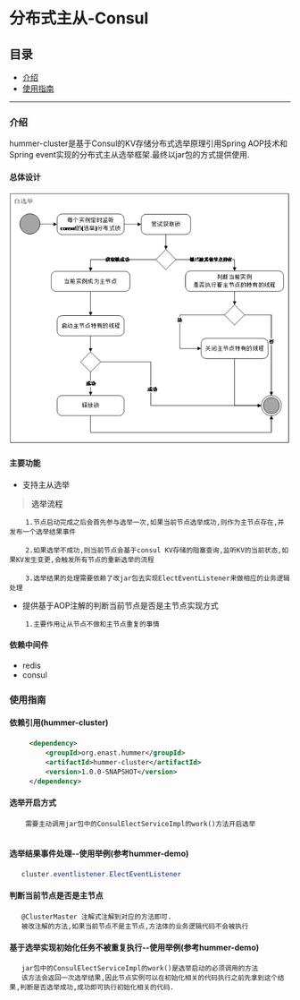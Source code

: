 分布式主从-Consul
=
## 目录

 * <a href="#1">介绍</a>
 * <a href="#2">使用指南</a>
 
 * * *
 
 ### <a name="1">介绍</a>
 
 hummer-cluster是基于Consul的KV存储分布式选举原理引用Spring AOP技术和Spring event实现的分布式主从选举框架.最终以jar包的方式提供使用.
 
#### 总体设计
![avatar](../../docs/images/consulElect.png)

#### 主要功能

 * 支持主从选举
    
 > <a id="1-1">选举流程</a>
 ```
     1.节点启动完成之后会首先参与选举一次,如果当前节点选举成功,则作为主节点存在,并发布一个选举结果事件
     
     2.如果选举不成功,则当前节点会基于consul KV存储的阻塞查询,监听KV的当前状态,如果KV发生变更,会触发所有节点的重新选举的流程
     
     3.选举结果的处理需要依赖了改jar包去实现ElectEventListener来做相应的业务逻辑处理
 ```
 
 * 提供基于AOP注解的判断当前节点是否是主节点实现方式
 
  ```
      1.主要作用让从节点不做和主节点重复的事情
  ```
 
 #### 依赖中间件
 
 * redis
 * consul
 
 ### <a name="2">使用指南</a>
 
 #### 依赖引用(hummer-cluster)
 
  ```xml
       <dependency>
           <groupId>org.enast.hummer</groupId>
           <artifactId>hummer-cluster</artifactId>
           <version>1.0.0-SNAPSHOT</version>
       </dependency>
  ```
 
 #### 选举开启方式
  
  ```
      需要主动调用jar包中的ConsulElectServiceImpl的work()方法开启选举
   
  ```
 
 #### 选举结果事件处理--使用举例(参考hummer-demo)
 
 ```java
    cluster.eventlistener.ElectEventListener     
 ```
 
  
 #### 判断当前节点是否是主节点
 
 ```
    @ClusterMaster 注解式注解到对应的方法即可.
    被改注解的方法,如果当前节点不是主节点,方法体的业务逻辑代码不会被执行
 ```
 
 #### 基于选举实现初始化任务不被重复执行--使用举例(参考hummer-demo)
  
  ```
     jar包中的ConsulElectServiceImpl的work()是选举启动的必须调用的方法
     该方法会返回一次选举结果,因此节点实例可以在初始化相关的代码执行之前先拿到这个结果,判断是否选举成功,成功即可执行初始化相关的代码.
  ```

  
  
 